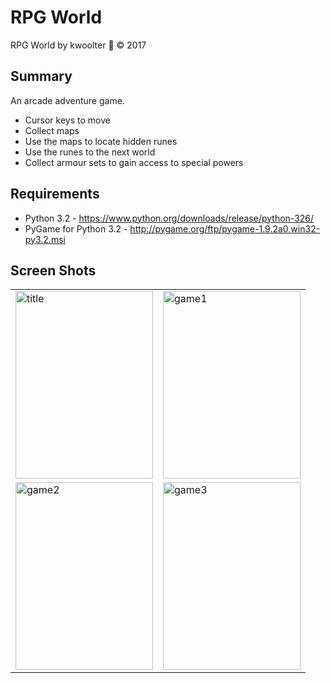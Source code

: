 # RPG World
RPG World by kwoolter :monkey: :copyright: 2017

## Summary
An arcade adventure game.
* Cursor keys to move
* Collect maps
* Use the maps to locate hidden runes
* Use the runes to the next world
* Collect armour sets to gain access to special powers

## Requirements
- Python 3.2 - https://www.python.org/downloads/release/python-326/
- PyGame for Python 3.2 - http://pygame.org/ftp/pygame-1.9.2a0.win32-py3.2.msi

## Screen Shots
<table>
<tr>
<td>
<img height=300 width=220 src="https://github.com/kwoolter/Tower2/blob/master/game_template/screenshots/title.PNG" alt="title">
</td>
<td>
<img height=300 width=220 src="https://github.com/kwoolter/Tower2/blob/master/game_template/screenshots/game1.PNG" alt="game1">
</td>
</tr>
<tr>
<td>
<img height=300 width=220 src="https://github.com/kwoolter/Tower2/blob/master/game_template/screenshots/game2.PNG" alt="game2">
</td>
<td>
<img height=300 width=220 src="https://github.com/kwoolter/Tower2/blob/master/game_template/screenshots/game3.PNG" alt="game3">
</td>
</tr>
</table>


